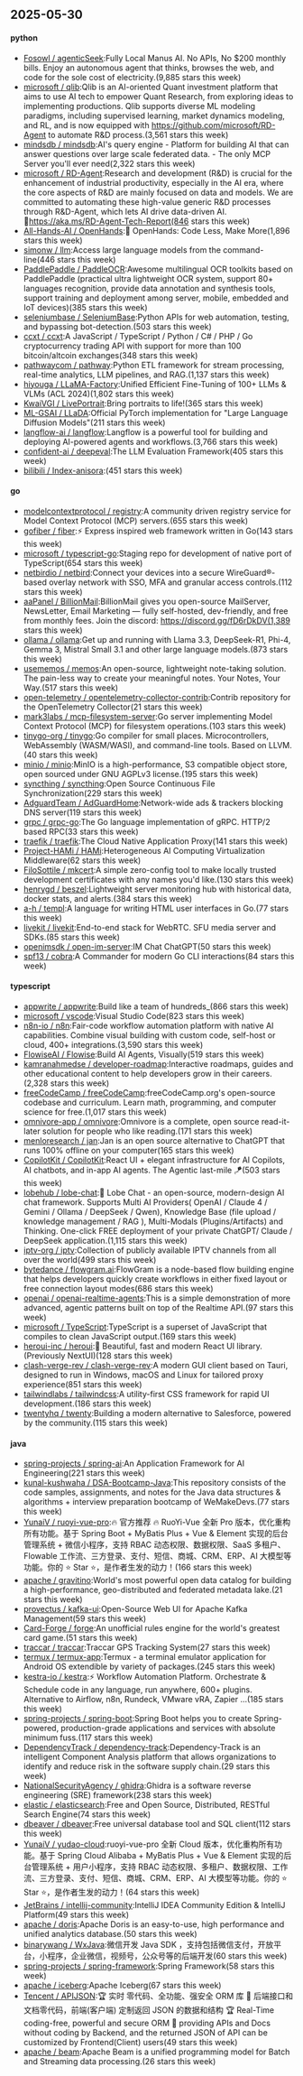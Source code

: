 ## 2025-05-30

#### python
* [Fosowl / agenticSeek](https://github.com/Fosowl/agenticSeek):Fully Local Manus AI. No APIs, No $200 monthly bills. Enjoy an autonomous agent that thinks, browses the web, and code for the sole cost of electricity.(9,885 stars this week)
* [microsoft / qlib](https://github.com/microsoft/qlib):Qlib is an AI-oriented Quant investment platform that aims to use AI tech to empower Quant Research, from exploring ideas to implementing productions. Qlib supports diverse ML modeling paradigms, including supervised learning, market dynamics modeling, and RL, and is now equipped with https://github.com/microsoft/RD-Agent to automate R&D process.(3,561 stars this week)
* [mindsdb / mindsdb](https://github.com/mindsdb/mindsdb):AI's query engine - Platform for building AI that can answer questions over large scale federated data. - The only MCP Server you'll ever need(2,322 stars this week)
* [microsoft / RD-Agent](https://github.com/microsoft/RD-Agent):Research and development (R&D) is crucial for the enhancement of industrial productivity, especially in the AI era, where the core aspects of R&D are mainly focused on data and models. We are committed to automating these high-value generic R&D processes through R&D-Agent, which lets AI drive data-driven AI. 🔗https://aka.ms/RD-Agent-Tech-Report(846 stars this week)
* [All-Hands-AI / OpenHands](https://github.com/All-Hands-AI/OpenHands):🙌 OpenHands: Code Less, Make More(1,896 stars this week)
* [simonw / llm](https://github.com/simonw/llm):Access large language models from the command-line(446 stars this week)
* [PaddlePaddle / PaddleOCR](https://github.com/PaddlePaddle/PaddleOCR):Awesome multilingual OCR toolkits based on PaddlePaddle (practical ultra lightweight OCR system, support 80+ languages recognition, provide data annotation and synthesis tools, support training and deployment among server, mobile, embedded and IoT devices)(385 stars this week)
* [seleniumbase / SeleniumBase](https://github.com/seleniumbase/SeleniumBase):Python APIs for web automation, testing, and bypassing bot-detection.(503 stars this week)
* [ccxt / ccxt](https://github.com/ccxt/ccxt):A JavaScript / TypeScript / Python / C# / PHP / Go cryptocurrency trading API with support for more than 100 bitcoin/altcoin exchanges(348 stars this week)
* [pathwaycom / pathway](https://github.com/pathwaycom/pathway):Python ETL framework for stream processing, real-time analytics, LLM pipelines, and RAG.(1,137 stars this week)
* [hiyouga / LLaMA-Factory](https://github.com/hiyouga/LLaMA-Factory):Unified Efficient Fine-Tuning of 100+ LLMs & VLMs (ACL 2024)(1,802 stars this week)
* [KwaiVGI / LivePortrait](https://github.com/KwaiVGI/LivePortrait):Bring portraits to life!(365 stars this week)
* [ML-GSAI / LLaDA](https://github.com/ML-GSAI/LLaDA):Official PyTorch implementation for "Large Language Diffusion Models"(211 stars this week)
* [langflow-ai / langflow](https://github.com/langflow-ai/langflow):Langflow is a powerful tool for building and deploying AI-powered agents and workflows.(3,766 stars this week)
* [confident-ai / deepeval](https://github.com/confident-ai/deepeval):The LLM Evaluation Framework(405 stars this week)
* [bilibili / Index-anisora](https://github.com/bilibili/Index-anisora):(451 stars this week)

#### go
* [modelcontextprotocol / registry](https://github.com/modelcontextprotocol/registry):A community driven registry service for Model Context Protocol (MCP) servers.(655 stars this week)
* [gofiber / fiber](https://github.com/gofiber/fiber):⚡️ Express inspired web framework written in Go(143 stars this week)
* [microsoft / typescript-go](https://github.com/microsoft/typescript-go):Staging repo for development of native port of TypeScript(654 stars this week)
* [netbirdio / netbird](https://github.com/netbirdio/netbird):Connect your devices into a secure WireGuard®-based overlay network with SSO, MFA and granular access controls.(112 stars this week)
* [aaPanel / BillionMail](https://github.com/aaPanel/BillionMail):BillionMail gives you open-source MailServer, NewsLetter, Email Marketing — fully self-hosted, dev-friendly, and free from monthly fees. Join the discord: https://discord.gg/fD6rDkDV(1,389 stars this week)
* [ollama / ollama](https://github.com/ollama/ollama):Get up and running with Llama 3.3, DeepSeek-R1, Phi-4, Gemma 3, Mistral Small 3.1 and other large language models.(873 stars this week)
* [usememos / memos](https://github.com/usememos/memos):An open-source, lightweight note-taking solution. The pain-less way to create your meaningful notes. Your Notes, Your Way.(517 stars this week)
* [open-telemetry / opentelemetry-collector-contrib](https://github.com/open-telemetry/opentelemetry-collector-contrib):Contrib repository for the OpenTelemetry Collector(21 stars this week)
* [mark3labs / mcp-filesystem-server](https://github.com/mark3labs/mcp-filesystem-server):Go server implementing Model Context Protocol (MCP) for filesystem operations.(103 stars this week)
* [tinygo-org / tinygo](https://github.com/tinygo-org/tinygo):Go compiler for small places. Microcontrollers, WebAssembly (WASM/WASI), and command-line tools. Based on LLVM.(40 stars this week)
* [minio / minio](https://github.com/minio/minio):MinIO is a high-performance, S3 compatible object store, open sourced under GNU AGPLv3 license.(195 stars this week)
* [syncthing / syncthing](https://github.com/syncthing/syncthing):Open Source Continuous File Synchronization(229 stars this week)
* [AdguardTeam / AdGuardHome](https://github.com/AdguardTeam/AdGuardHome):Network-wide ads & trackers blocking DNS server(119 stars this week)
* [grpc / grpc-go](https://github.com/grpc/grpc-go):The Go language implementation of gRPC. HTTP/2 based RPC(33 stars this week)
* [traefik / traefik](https://github.com/traefik/traefik):The Cloud Native Application Proxy(141 stars this week)
* [Project-HAMi / HAMi](https://github.com/Project-HAMi/HAMi):Heterogeneous AI Computing Virtualization Middleware(62 stars this week)
* [FiloSottile / mkcert](https://github.com/FiloSottile/mkcert):A simple zero-config tool to make locally trusted development certificates with any names you'd like.(130 stars this week)
* [henrygd / beszel](https://github.com/henrygd/beszel):Lightweight server monitoring hub with historical data, docker stats, and alerts.(384 stars this week)
* [a-h / templ](https://github.com/a-h/templ):A language for writing HTML user interfaces in Go.(77 stars this week)
* [livekit / livekit](https://github.com/livekit/livekit):End-to-end stack for WebRTC. SFU media server and SDKs.(85 stars this week)
* [openimsdk / open-im-server](https://github.com/openimsdk/open-im-server):IM Chat ChatGPT(50 stars this week)
* [spf13 / cobra](https://github.com/spf13/cobra):A Commander for modern Go CLI interactions(84 stars this week)

#### typescript
* [appwrite / appwrite](https://github.com/appwrite/appwrite):Build like a team of hundreds_(866 stars this week)
* [microsoft / vscode](https://github.com/microsoft/vscode):Visual Studio Code(823 stars this week)
* [n8n-io / n8n](https://github.com/n8n-io/n8n):Fair-code workflow automation platform with native AI capabilities. Combine visual building with custom code, self-host or cloud, 400+ integrations.(3,590 stars this week)
* [FlowiseAI / Flowise](https://github.com/FlowiseAI/Flowise):Build AI Agents, Visually(519 stars this week)
* [kamranahmedse / developer-roadmap](https://github.com/kamranahmedse/developer-roadmap):Interactive roadmaps, guides and other educational content to help developers grow in their careers.(2,328 stars this week)
* [freeCodeCamp / freeCodeCamp](https://github.com/freeCodeCamp/freeCodeCamp):freeCodeCamp.org's open-source codebase and curriculum. Learn math, programming, and computer science for free.(1,017 stars this week)
* [omnivore-app / omnivore](https://github.com/omnivore-app/omnivore):Omnivore is a complete, open source read-it-later solution for people who like reading.(171 stars this week)
* [menloresearch / jan](https://github.com/menloresearch/jan):Jan is an open source alternative to ChatGPT that runs 100% offline on your computer(165 stars this week)
* [CopilotKit / CopilotKit](https://github.com/CopilotKit/CopilotKit):React UI + elegant infrastructure for AI Copilots, AI chatbots, and in-app AI agents. The Agentic last-mile 🪁(503 stars this week)
* [lobehub / lobe-chat](https://github.com/lobehub/lobe-chat):🤯 Lobe Chat - an open-source, modern-design AI chat framework. Supports Multi AI Providers( OpenAI / Claude 4 / Gemini / Ollama / DeepSeek / Qwen), Knowledge Base (file upload / knowledge management / RAG ), Multi-Modals (Plugins/Artifacts) and Thinking. One-click FREE deployment of your private ChatGPT/ Claude / DeepSeek application.(1,115 stars this week)
* [iptv-org / iptv](https://github.com/iptv-org/iptv):Collection of publicly available IPTV channels from all over the world(499 stars this week)
* [bytedance / flowgram.ai](https://github.com/bytedance/flowgram.ai):FlowGram is a node-based flow building engine that helps developers quickly create workflows in either fixed layout or free connection layout modes(686 stars this week)
* [openai / openai-realtime-agents](https://github.com/openai/openai-realtime-agents):This is a simple demonstration of more advanced, agentic patterns built on top of the Realtime API.(97 stars this week)
* [microsoft / TypeScript](https://github.com/microsoft/TypeScript):TypeScript is a superset of JavaScript that compiles to clean JavaScript output.(169 stars this week)
* [heroui-inc / heroui](https://github.com/heroui-inc/heroui):🚀 Beautiful, fast and modern React UI library. (Previously NextUI)(128 stars this week)
* [clash-verge-rev / clash-verge-rev](https://github.com/clash-verge-rev/clash-verge-rev):A modern GUI client based on Tauri, designed to run in Windows, macOS and Linux for tailored proxy experience(851 stars this week)
* [tailwindlabs / tailwindcss](https://github.com/tailwindlabs/tailwindcss):A utility-first CSS framework for rapid UI development.(186 stars this week)
* [twentyhq / twenty](https://github.com/twentyhq/twenty):Building a modern alternative to Salesforce, powered by the community.(115 stars this week)

#### java
* [spring-projects / spring-ai](https://github.com/spring-projects/spring-ai):An Application Framework for AI Engineering(221 stars this week)
* [kunal-kushwaha / DSA-Bootcamp-Java](https://github.com/kunal-kushwaha/DSA-Bootcamp-Java):This repository consists of the code samples, assignments, and notes for the Java data structures & algorithms + interview preparation bootcamp of WeMakeDevs.(77 stars this week)
* [YunaiV / ruoyi-vue-pro](https://github.com/YunaiV/ruoyi-vue-pro):🔥 官方推荐 🔥 RuoYi-Vue 全新 Pro 版本，优化重构所有功能。基于 Spring Boot + MyBatis Plus + Vue & Element 实现的后台管理系统 + 微信小程序，支持 RBAC 动态权限、数据权限、SaaS 多租户、Flowable 工作流、三方登录、支付、短信、商城、CRM、ERP、AI 大模型等功能。你的 ⭐️ Star ⭐️，是作者生发的动力！(166 stars this week)
* [apache / gravitino](https://github.com/apache/gravitino):World's most powerful open data catalog for building a high-performance, geo-distributed and federated metadata lake.(21 stars this week)
* [provectus / kafka-ui](https://github.com/provectus/kafka-ui):Open-Source Web UI for Apache Kafka Management(59 stars this week)
* [Card-Forge / forge](https://github.com/Card-Forge/forge):An unofficial rules engine for the world's greatest card game.(51 stars this week)
* [traccar / traccar](https://github.com/traccar/traccar):Traccar GPS Tracking System(27 stars this week)
* [termux / termux-app](https://github.com/termux/termux-app):Termux - a terminal emulator application for Android OS extendible by variety of packages.(245 stars this week)
* [kestra-io / kestra](https://github.com/kestra-io/kestra):⚡ Workflow Automation Platform. Orchestrate & Schedule code in any language, run anywhere, 600+ plugins. Alternative to Airflow, n8n, Rundeck, VMware vRA, Zapier ...(185 stars this week)
* [spring-projects / spring-boot](https://github.com/spring-projects/spring-boot):Spring Boot helps you to create Spring-powered, production-grade applications and services with absolute minimum fuss.(117 stars this week)
* [DependencyTrack / dependency-track](https://github.com/DependencyTrack/dependency-track):Dependency-Track is an intelligent Component Analysis platform that allows organizations to identify and reduce risk in the software supply chain.(29 stars this week)
* [NationalSecurityAgency / ghidra](https://github.com/NationalSecurityAgency/ghidra):Ghidra is a software reverse engineering (SRE) framework(238 stars this week)
* [elastic / elasticsearch](https://github.com/elastic/elasticsearch):Free and Open Source, Distributed, RESTful Search Engine(74 stars this week)
* [dbeaver / dbeaver](https://github.com/dbeaver/dbeaver):Free universal database tool and SQL client(112 stars this week)
* [YunaiV / yudao-cloud](https://github.com/YunaiV/yudao-cloud):ruoyi-vue-pro 全新 Cloud 版本，优化重构所有功能。基于 Spring Cloud Alibaba + MyBatis Plus + Vue & Element 实现的后台管理系统 + 用户小程序，支持 RBAC 动态权限、多租户、数据权限、工作流、三方登录、支付、短信、商城、CRM、ERP、AI 大模型等功能。你的 ⭐️ Star ⭐️，是作者生发的动力！(64 stars this week)
* [JetBrains / intellij-community](https://github.com/JetBrains/intellij-community):IntelliJ IDEA Community Edition & IntelliJ Platform(49 stars this week)
* [apache / doris](https://github.com/apache/doris):Apache Doris is an easy-to-use, high performance and unified analytics database.(50 stars this week)
* [binarywang / WxJava](https://github.com/binarywang/WxJava):微信开发 Java SDK ，支持包括微信支付，开放平台，小程序，企业微信，视频号，公众号等的后端开发(60 stars this week)
* [spring-projects / spring-framework](https://github.com/spring-projects/spring-framework):Spring Framework(58 stars this week)
* [apache / iceberg](https://github.com/apache/iceberg):Apache Iceberg(67 stars this week)
* [Tencent / APIJSON](https://github.com/Tencent/APIJSON):🏆 实时 零代码、全功能、强安全 ORM 库 🚀 后端接口和文档零代码，前端(客户端) 定制返回 JSON 的数据和结构 🏆 Real-Time coding-free, powerful and secure ORM 🚀 providing APIs and Docs without coding by Backend, and the returned JSON of API can be customized by Frontend(Client) users(49 stars this week)
* [apache / beam](https://github.com/apache/beam):Apache Beam is a unified programming model for Batch and Streaming data processing.(26 stars this week)

